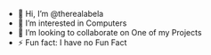 - 👋 Hi, I’m @therealabela
- 👀 I’m interested in Computers
- 💞️ I’m looking to collaborate on One of my Projects
- ⚡ Fun fact: I have no Fun Fact
